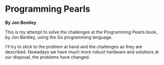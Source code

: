 # Programming Pearls
**By Jon Bentley**

This is my attempt to solve the challenges at the Programming Pearls book, by Jon Bentley, using the Go programming language.

I'll try to stick to the problem at hand and the challenges as they are described. Nowadays we have much more robust hardware and solutions at our disposal, the problems have changed.

